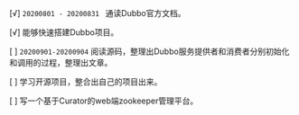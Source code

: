 [√] `20200801 - 20200831 ` 通读Dubbo官方文档。

[√] 能够快速搭建Dubbo项目。

[ ] `20200901-20200904` 阅读源码，整理出Dubbo服务提供者和消费者分别初始化和调用的过程，整理出文章。

[ ] 学习开源项目，整合出自己的项目出来。

[ ] 写一个基于Curator的web端zookeeper管理平台。